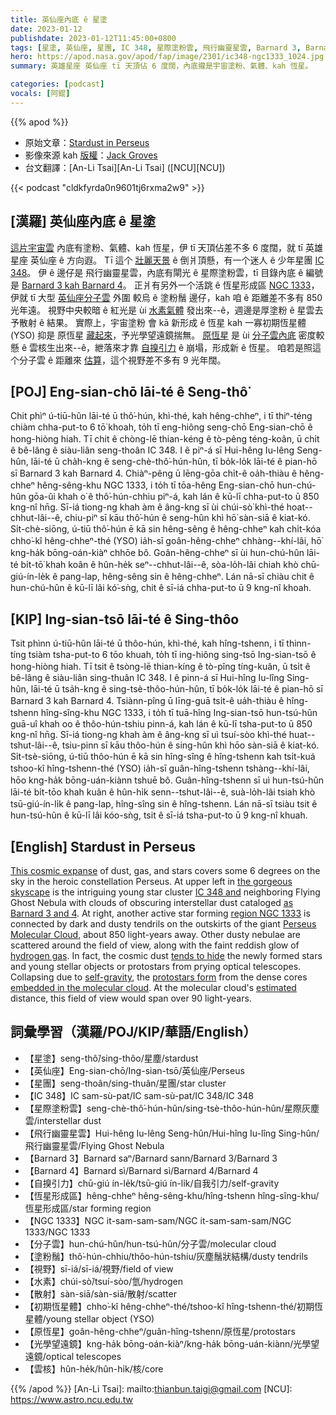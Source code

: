 ```yaml
---
title: 英仙座內底 ê 星塗
date: 2023-01-12
publishdate: 2023-01-12T11:45:00+0800
tags: [星塗, 英仙座, 星團, IC 348, 星際塗粉雲, 飛行幽靈星雲, Barnard 3, Barnard 4, 自搝引力, 恆星形成區, NGC 1333, 分子雲, 塗粉鬚, 視野, 水素, 散射, 初期恆星體, 原恆星, 光學望遠鏡, 雲核]
hero: https://apod.nasa.gov/apod/fap/image/2301/ic348-ngc1333_1024.jpg
summary: 英雄星座 英仙座 tī 天頂佔 6 度闊，內底攏是宇宙塗粉、氣體、kah 恆星。

categories: [podcast]
vocals: [阿錕]
---
```


{{% apod %}}

- 原始文章：[Stardust in Perseus](https://apod.nasa.gov/apod/ap230112.html)
- 影像來源 kah [版權][copyright]：[Jack Groves](https://www.instagram.com/astrojackmn/)
- 台文翻譯：[An-Li Tsai][An-Li Tsai] ([NCU][NCU])

{{< podcast "cldkfyrda0n9601tj6rxma2w9" >}}

## [漢羅] 英仙座內底 ê 星塗
[這片宇宙雲][This cosmic expanse] 內底有塗粉、氣體、kah 恆星，伊 tī 天頂佔差不多 6 度闊，就 tī 英雄星座 英仙座 ê 方向遐。
Tī 這个 [壯麗天景][the gorgeous skyscape] ê 倒爿頂懸，有一个迷人 ê 少年星團 [IC 348][IC 348 and]。
伊 ê 邊仔是 飛行幽靈星雲，內底有閘光 ê 星際塗粉雲，tī 目錄內底 ê 編號是 [Barnard 3 kah Barnard 4][as Barnard 3 and 4]。
正爿有另外一个活跳 ê 恆星形成區 [NGC 1333][region NGC 1333]，伊就 tī 大型 [英仙座分子雲][Perseus Molecular Cloud] 外圍 較烏 ê 塗粉鬚 邊仔，kah 咱 ê 距離差不多有 850 光年遠。
視野中央較暗 ê 紅光是 ùi [水素氣體][hydrogen gas] 發出來--ê，週邊是厚塗粉 ê 星雲去予散射 ê 結果。
實際上，宇宙塗粉 會 kā 新形成 ê 恆星 kah 一寡初期恆星體 (YSO) 抑是 原恆星 [藏起來][tends to hide]，予光學望遠鏡揣無。
[原恆星][protostars form] 是 ùi [分子雲內底][embedded in the molecular cloud] 密度較懸 ê 雲核生出來--ê，紲落來才靠 [自搝引力][self-gravity] ê 崩塌，形成新 ê 恆星。
咱若是照這个分子雲 ê 距離來 [估算][estimated]，這个視野差不多有 9 光年闊。


## [POJ] Eng-sian-chō lāi-té ê Seng-thô͘
Chit phìⁿ ú-tiū-hûn lāi-té ū thô͘-hún, khì-thé, kah hêng-chheⁿ, i tī thiⁿ-téng chiàm chha-put-to 6 tō͘ khoah, to̍h tī eng-hiông seng-chō Eng-sian-chō ê hong-hiòng hiah.
Tī chit ê chòng-lē thian-kéng ê tò-pêng téng-koân, ū chi̍t ê bê-lâng ê siàu-liân seng-thoân IC 348.
I ê piⁿ-á sī Hui-hêng Iu-lêng Seng-hûn, lāi-té ū cha̍h-kng ê seng-chè-thô͘-hún-hûn, tī bo̍k-lo̍k lāi-té ê pian-hō sī Barnard 3 kah Barnard 4.
Chiàⁿ-pêng ū lēng-gōa chi̍t-ê oa̍h-thiàu ê hêng-chheⁿ hêng-sêng-khu NGC 1333, i to̍h tī tōa-hêng Eng-sian-chō hun-chú-hûn gōa-ûi khah o͘ ê thô͘-hún-chhiu piⁿ-á, kah lán ê kū-lī chha-put-to ū 850 kng-nî hn̄g.
Sī-iá tiong-ng khah àm ê âng-kng sī ùi chúi-sò͘ khì-thé hoat--chhut-lâi--ê, chiu-piⁿ sī kāu thô͘-hún ê seng-hûn khì hō͘ sàn-siā ê kiat-kó.
Si̍t-chè-siōng, ú-tiū thô͘-hún ē kā sin hêng-sêng ê hêng-chheⁿ kah chi̍t-kóa chho͘-kî hêng-chheⁿ-thé (YSO) ia̍h-sī goân-hêng-chheⁿ chhàng--khí-lâi, hō͘ kng-ha̍k bōng-oán-kiàⁿ chhōe bô.
Goân-hêng-chheⁿ sī ùi hun-chú-hûn lāi-té bi̍t-tō͘ khah koân ê hûn-he̍k seⁿ--chhut-lâi--ê, sòa-lo̍h-lâi chiah khò chū-giú-ín-le̍k ê pang-lap, hêng-sêng sin ê hêng-chheⁿ.
Lán nā-sī chiàu chit ê hun-chú-hûn ê kū-lī lâi kó͘-sǹg, chit ê sī-iá chha-put-to ū 9 kng-nî khoah.

## [KIP] Ing-sian-tsō lāi-té ê Sing-thôo
Tsit phìnn ú-tiū-hûn lāi-té ū thôo-hún, khì-thé, kah hîng-tshenn, i tī thinn-tíng tsiàm tsha-put-to 6 tōo khuah, to̍h tī ing-hiông sing-tsō Ing-sian-tsō ê hong-hiòng hiah.
Tī tsit ê tsòng-lē thian-kíng ê tò-pîng tíng-kuân, ū tsi̍t ê bê-lâng ê siàu-liân sing-thuân IC 348.
I ê pinn-á sī Hui-hîng Iu-lîng Sing-hûn, lāi-té ū tsa̍h-kng ê sing-tsè-thôo-hún-hûn, tī bo̍k-lo̍k lāi-té ê pian-hō sī Barnard 3 kah Barnard 4.
Tsiànn-pîng ū līng-guā tsi̍t-ê ua̍h-thiàu ê hîng-tshenn hîng-sîng-khu NGC 1333, i to̍h tī tuā-hîng Ing-sian-tsō hun-tsú-hûn guā-uî khah oo ê thôo-hún-tshiu pinn-á, kah lán ê kū-lī tsha-put-to ū 850 kng-nî hn̄g.
Sī-iá tiong-ng khah àm ê âng-kng sī uì tsuí-sòo khì-thé huat--tshut-lâi--ê, tsiu-pinn sī kāu thôo-hún ê sing-hûn khì hōo sàn-siā ê kiat-kó.
Si̍t-tsè-siōng, ú-tiū thôo-hún ē kā sin hîng-sîng ê hîng-tshenn kah tsi̍t-kuá tshoo-kî hîng-tshenn-thé (YSO) ia̍h-sī guân-hîng-tshenn tshàng--khí-lâi, hōo kng-ha̍k bōng-uán-kiànn tshuē bô.
Guân-hîng-tshenn sī uì hun-tsú-hûn lāi-té bi̍t-tōo khah kuân ê hûn-hi̍k senn--tshut-lâi--ê, suà-lo̍h-lâi tsiah khò tsū-giú-ín-li̍k ê pang-lap, hîng-sîng sin ê hîng-tshenn.
Lán nā-sī tsiàu tsit ê hun-tsú-hûn ê kū-lī lâi kóo-sǹg, tsit ê sī-iá tsha-put-to ū 9 kng-nî khuah.

## [English] Stardust in Perseus
[This cosmic expanse][This cosmic expanse] of dust, gas, and stars covers some 6 degrees on the sky in the heroic constellation Perseus.
At upper left in [the gorgeous skyscape][the gorgeous skyscape] is the intriguing young star cluster [IC 348 and][IC 348 and] neighboring Flying Ghost Nebula with clouds of obscuring interstellar dust cataloged [as Barnard 3 and 4][as Barnard 3 and 4].
At right, another active star forming [region NGC 1333][region NGC 1333] is connected by dark and dusty tendrils on the outskirts of the giant [Perseus Molecular Cloud][Perseus Molecular Cloud], about 850 light-years away.
Other dusty nebulae are scattered around the field of view, along with the faint reddish glow of [hydrogen gas][hydrogen gas].
In fact, the cosmic dust [tends to hide][tends to hide] the newly formed stars and young stellar objects or protostars from prying optical telescopes.
Collapsing due to [self-gravity][self-gravity], the [protostars form][protostars form] from the dense cores [embedded in the molecular cloud][embedded in the molecular cloud].
At the molecular cloud's [estimated][estimated] distance, this field of view would span over 90 light-years.

## 詞彙學習（漢羅/POJ/KIP/華語/English）
- 【星塗】seng-thô͘/sing-thôo/星塵/stardust
- 【英仙座】Eng-sian-chō/Ing-sian-tsō/英仙座/Perseus
- 【星團】seng-thoân/sing-thuân/星團/star cluster
- 【IC 348】IC sam-sù-pat/IC sam-sù-pat/IC 348/IC 348
- 【星際塗粉雲】seng-chè-thô͘-hún-hûn/sing-tsè-thôo-hún-hûn/星際灰塵雲/interstellar dust
- 【飛行幽靈星雲】Hui-hêng Iu-lêng Seng-hûn/Hui-hîng Iu-lîng Sing-hûn/飛行幽靈星雲/Flying Ghost Nebula
- 【Barnard 3】Barnard saⁿ/Barnard sann/Barnard 3/Barnard 3
- 【Barnard 4】Barnard sì/Barnard sì/Barnard 4/Barnard 4
- 【自搝引力】chū-giú ín-le̍k/tsū-giú ín-li̍k/自我引力/self-gravity
- 【恆星形成區】hêng-chheⁿ hêng-sêng-khu/hîng-tshenn hîng-sîng-khu/恆星形成區/star forming region
- 【NGC 1333】NGC it-sam-sam-sam/NGC it-sam-sam-sam/NGC 1333/NGC 1333
- 【分子雲】hun-chú-hûn/hun-tsú-hûn/分子雲/molecular cloud
- 【塗粉鬚】thô͘-hún-chhiu/thôo-hún-tshiu/灰塵鬚狀結構/dusty tendrils
- 【視野】sī-iá/sī-iá/視野/field of view
- 【水素】chúi-sò͘/tsuí-sòo/氫/hydrogen
- 【散射】sàn-siā/sàn-siā/散射/scatter
- 【初期恆星體】chho͘-kî hêng-chheⁿ-thé/tshoo-kî hîng-tshenn-thé/初期恆星體/young stellar object (YSO)
- 【原恆星】goân-hêng-chheⁿ/guân-hîng-tshenn/原恆星/protostars
- 【光學望遠鏡】kng-ha̍k bōng-oán-kiàⁿ/kng-ha̍k bōng-uán-kiànn/光學望遠鏡/optical telescopes
- 【雲核】hûn-he̍k/hûn-hi̍k/核/core


{{% /apod %}}
[An-Li Tsai]: mailto:thianbun.taigi@gmail.com
[NCU]: https://www.astro.ncu.edu.tw

[copyright]: https://apod.nasa.gov/apod/fap/lib/about_apod.html#srapply
[License]: https://creativecommons.org/licenses/by/2.0/

[This cosmic expanse]:https://ui.adsabs.harvard.edu/abs/1915ApJ....41..253B/abstract
[the gorgeous skyscape]:https://www.instagram.com/p/CkHMbnipL6a/
[IC 348 and]:http://cdsads.u-strasbg.fr/cgi-bin/nph-bib_query?2006AJ....132..467W
[as Barnard 3 and 4]:http://www.distant-lights.at/ic348-2017_10_16.htm
[region NGC 1333]:https://apod.nasa.gov/apod/ap140306.html
[Perseus Molecular Cloud]:https://en.wikipedia.org/wiki/Perseus_molecular_cloud
[hydrogen gas]:https://apod.nasa.gov/apod/ap050930.html
[tends to hide]:https://apod.nasa.gov/apod/ap061006.html
[self-gravity]:http://hyperphysics.phy-astr.gsu.edu/hbase/astro/gravc.html
[protostars form]:https://webbtelescope.org/contents/news-releases/2022/news-2022-055
[embedded in the molecular cloud]:https://ui.adsabs.harvard.edu/abs/2021A%26A...645A..55P/abstract
[estimated]:http://arxiv.org/abs/1403.3393
